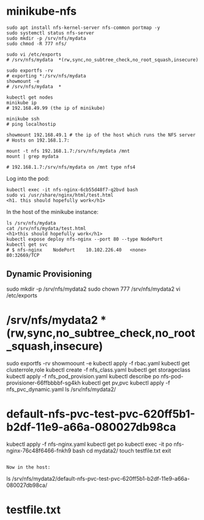 # minikube-nfs

```
sudo apt install nfs-kernel-server nfs-common portmap -y
sudo systemctl status nfs-server
sudo mkdir -p /srv/nfs/mydata
sudo chmod -R 777 nfs/

sudo vi /etc/exports
# /srv/nfs/mydata  *(rw,sync,no_subtree_check,no_root_squash,insecure)

sudo exportfs -rv
# exporting *:/srv/nfs/mydata
showmount -e
# /srv/nfs/mydata  *

kubectl get nodes
minikube ip
# 192.168.49.99 (the ip of minikube)

minikube ssh
# ping localhostip

showmount 192.168.49.1 # the ip of the host which runs the NFS server
# Hosts on 192.168.1.7:

mount -t nfs 192.168.1.7:/srv/nfs/mydata /mnt
mount | grep mydata

# 192.168.1.7:/srv/nfs/mydata on /mnt type nfs4

```

Log into the pod:
```
kubectl exec -it nfs-nginx-6cb55d48f7-q2bvd bash
sudo vi /usr/share/nginx/html/test.html
<h1. this should hopefully work</h1>
```

In the host of the minikube instance:
```
ls /srv/nfs/mydata
cat /srv/nfs/mydata/test.html
<h1>this should hopefully work</h1>
kubectl expose deploy nfs-nginx --port 80 --type NodePort
kubectl get svc
# $ nfs-nginx    NodePort    10.102.226.40   <none>        80:32669/TCP
```

## Dynamic Provisioning

sudo mkdir -p /srv/nfs/mydata2
sudo chown 777 /srv/nfs/mydata2
vi /etc/exports
# /srv/nfs/mydata2  *(rw,sync,no_subtree_check,no_root_squash,insecure)
sudo exportfs -rv
showmoount -e 
kubectl apply -f rbac.yaml
kubectl get clusterrole,role 
kubectl create -f nfs_class.yaml
bubectl get storageclass
kubectl apply -f nfs_pod_provision.yaml
kubectl describe po nfs-pod-provisioner-66ffbbbbf-sg4kh
kubectl get pv,pvc
kubectl apply -f  nfs_pvc_dynamic.yaml
ls /srv/nfs/mydata2/
# default-nfs-pvc-test-pvc-620ff5b1-b2df-11e9-a66a-080027db98ca

kubectl apply -f nfs-nginx.yaml
kubectl get po 
kubectl exec -it po nfs-nginx-76c48f6466-fnkh9 bash
cd mydata2/
touch testfile.txt
exit
```

Now in the host:

```
ls /srv/nfs/mydata2/default-nfs-pvc-test-pvc-620ff5b1-b2df-11e9-a66a-080027db98ca/
# testfile.txt
```

